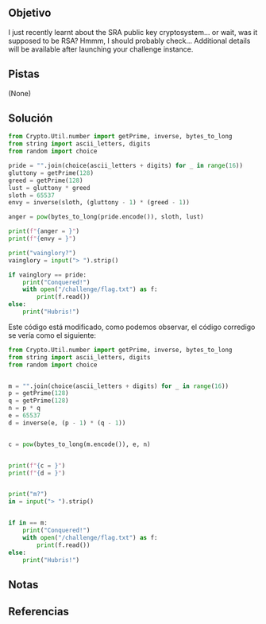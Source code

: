 ## Objetivo
I just recently learnt about the SRA public key cryptosystem... or wait, was it supposed to be RSA? Hmmm, I should probably check...
Additional details will be available after launching your challenge instance.

## Pistas
(None)

## Solución


```python
from Crypto.Util.number import getPrime, inverse, bytes_to_long
from string import ascii_letters, digits
from random import choice

pride = "".join(choice(ascii_letters + digits) for _ in range(16))
gluttony = getPrime(128)
greed = getPrime(128)
lust = gluttony * greed
sloth = 65537
envy = inverse(sloth, (gluttony - 1) * (greed - 1))

anger = pow(bytes_to_long(pride.encode()), sloth, lust)

print(f"{anger = }")
print(f"{envy = }")

print("vainglory?")
vainglory = input("> ").strip()

if vainglory == pride:
    print("Conquered!")
    with open("/challenge/flag.txt") as f:
        print(f.read())
else:
    print("Hubris!")
```
Este código está modificado, como podemos observar, el código corredigo se vería como el siguiente:

```python
from Crypto.Util.number import getPrime, inverse, bytes_to_long
from string import ascii_letters, digits
from random import choice


m = "".join(choice(ascii_letters + digits) for _ in range(16))
p = getPrime(128)
q = getPrime(128)
n = p * q
e = 65537
d = inverse(e, (p - 1) * (q - 1))


c = pow(bytes_to_long(m.encode()), e, n)


print(f"{c = }")
print(f"{d = }")


print("m?")
in = input("> ").strip()


if in == m:
    print("Conquered!")
    with open("/challenge/flag.txt") as f:
        print(f.read())
else:
    print("Hubris!")

```


## Notas

## Referencias
